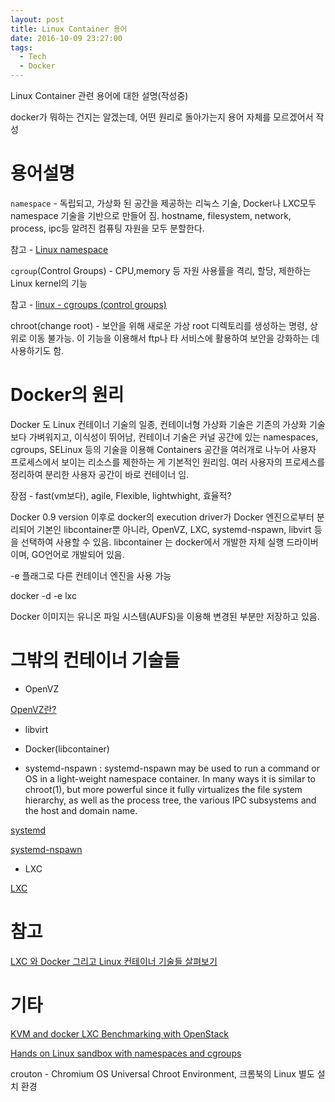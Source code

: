 ```yaml
---
layout: post
title: Linux Container 용어
date: 2016-10-09 23:27:00
tags:
  - Tech
  - Docker
---
```


Linux Container 관련 용어에 대한 설명(작성중)

docker가 뭐하는 건지는 알겠는데, 어떤 원리로 돌아가는지 용어 자체를 모르겠어서 작성


# 용어설명

`namespace` - 독립되고, 가상화 된 공간을 제공하는 리눅스 기술, Docker나 LXC모두 namespace 기술을 기반으로 만들어 짐. hostname, filesystem, network, process, ipc등 알려진 컴퓨팅 자원을 모두 분할한다.

참고 - [Linux namespace](http://bluese05.tistory.com/11)

`cgroup`(Control Groups) - CPU,memory 등 자원 사용률을 격리, 할당, 제한하는 Linux kernel의 기능

참고 - [linux - cgroups (control groups)](http://linuxism.tistory.com/1601)

chroot(change root) - 보안을 위해 새로운 가상 root 디렉토리를 생성하는 명령, 상위로 이동 불가능. 이 기능을 이용해서 ftp나 타 서비스에 활용하여 보안을 강화하는 데 사용하기도 함.


# Docker의 원리

Docker 도 Linux 컨테이너 기술의 일종, 컨테이너형 가상화 기술은 기존의 가상화 기술보다 가벼워지고, 이식성이 뛰어남, 컨테이너 기술은 커널 공간에 있는 namespaces, cgroups, SELinux 등의 기술을 이용해 Containers 공간을 여러개로 나누어 사용자 프로세스에서 보이는 리소스를 제한하는 게 기본적인 원리임. 여러 사용자의 프로세스를 정리하여 분리한 사용자 공간이 바로 컨테이너 임.

장점 - fast(vm보다), agile, Flexible, lightwhight, 효율적?

Docker 0.9 version 이후로 docker의 execution driver가 Docker 엔진으로부터 분리되어 기본인 libcontainer뿐 아니라, OpenVZ, LXC, systemd-nspawn, libvirt 등을 선택하여 사용할 수 있음. libcontainer 는 docker에서 개발한 자체 실행 드라이버이며, GO언어로 개발되어 있음.

-e 플래그로 다른 컨테이너 엔진을 사용 가능

docker -d -e lxc

Docker 이미지는 유니온 파일 시스템(AUFS)을 이용해 변경된 부분만 저장하고 있음.


# 그밖의 컨테이너 기술들

- OpenVZ

[OpenVZ란?](https://ko.wikipedia.org/wiki/OpenVZ)

- libvirt

- Docker(libcontainer)

- systemd-nspawn : systemd-nspawn may be used to run a command or OS in a light-weight namespace container. In many ways it is similar to chroot(1), but more powerful since it fully virtualizes the file system hierarchy, as well as the process tree, the various IPC subsystems and the host and domain name.

[systemd](https://ko.wikipedia.org/wiki/Systemd)

[systemd-nspawn](https://www.freedesktop.org/software/systemd/man/systemd-nspawn.html)

- LXC

[LXC](https://ko.wikipedia.org/wiki/LXC)

# 참고

[LXC 와 Docker 그리고 Linux 컨테이너 기술들 살펴보기](http://opennaru.tistory.com/105)

# 기타


[KVM and docker LXC Benchmarking with OpenStack](http://www.slideshare.net/BodenRussell/kvm-and-docker-lxc-benchmarking-with-openstack)

[Hands on Linux sandbox with namespaces and cgroups](https://blogs.rdoproject.org/7761/hands-on-linux-sandbox-with-namespaces-and-cgroups)

crouton - Chromium OS Universal Chroot Environment, 크롬북의 Linux 별도 설치 환경
